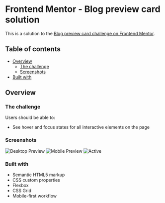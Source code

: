 # Frontend Mentor - Blog preview card solution

This is a solution to the [Blog preview card challenge on Frontend Mentor](https://www.frontendmentor.io/challenges/blog-preview-card-ckPaj01IcS).

## Table of contents

- [Overview](#overview)
  - [The challenge](#the-challenge)
  - [Screenshots](#screenshots)
- [Built with](#built-with)


## Overview

### The challenge

Users should be able to:

- See hover and focus states for all interactive elements on the page

### Screenshots

![Desktop Preview](.socialCard\blog-preview-card-main\screenshots\desktop-preview.png)
![Mobile Preview](.socialCard\blog-preview-card-main\screenshots\mobile-preview.png)
![Active](.socialCard\blog-preview-card-main\screenshots\desktop-active.png)


### Built with

- Semantic HTML5 markup
- CSS custom properties
- Flexbox
- CSS Grid
- Mobile-first workflow

